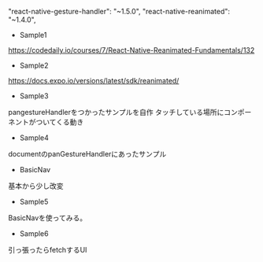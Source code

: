 "react-native-gesture-handler": "~1.5.0",
"react-native-reanimated": "~1.4.0",


* Sample1

https://codedaily.io/courses/7/React-Native-Reanimated-Fundamentals/132

* Sample2

https://docs.expo.io/versions/latest/sdk/reanimated/

* Sample3

pangestureHandlerをつかったサンプルを自作
タッチしている場所にコンポーネントがついてくる動き

* Sample4

documentのpanGestureHandlerにあったサンプル

* BasicNav

基本から少し改変

* Sample5

BasicNavを使ってみる。

* Sample6

引っ張ったらfetchするUI



